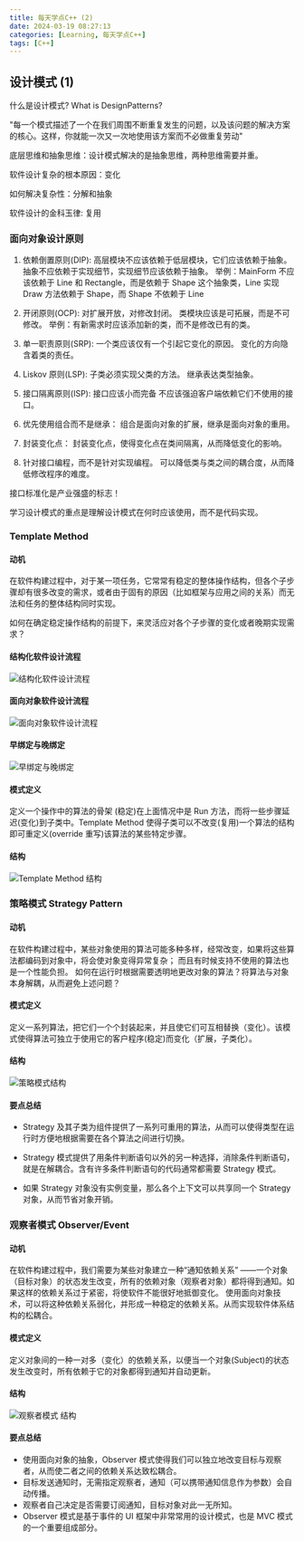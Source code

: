 ```yaml
---
title: 每天学点C++ (2)
date: 2024-03-19 08:27:13
categories: [Learning, 每天学点C++]
tags: [C++]
---
```


## 设计模式 (1)

什么是设计模式? What is DesignPatterns?

"每一个模式描述了一个在我们周围不断重复发生的问题，以及该问题的解决方案的核心。这样，你就能一次又一次地使用该方案而不必做重复劳动"

底层思维和抽象思维：设计模式解决的是抽象思维，两种思维需要并重。

软件设计复杂的根本原因：变化

如何解决复杂性：分解和抽象

软件设计的金科玉律: 复用

### 面向对象设计原则

1. 依赖倒置原则(DIP):
   高层模块不应该依赖于低层模块，它们应该依赖于抽象。
   抽象不应依赖于实现细节，实现细节应该依赖于抽象。
   举例：MainForm 不应该依赖于 Line 和 Rectangle，而是依赖于 Shape 这个抽象类，Line 实现 Draw 方法依赖于 Shape，而 Shape 不依赖于 Line

2. 开闭原则(OCP):
   对扩展开放，对修改封闭。
   类模块应该是可拓展，而是不可修改。
   举例：有新需求时应该添加新的类，而不是修改已有的类。

3. 单一职责原则(SRP):
   一个类应该仅有一个引起它变化的原因。
   变化的方向隐含着类的责任。

4. Liskov 原则(LSP):
   子类必须实现父类的方法。
   继承表达类型抽象。

5. 接口隔离原则(ISP):
   接口应该小而完备
   不应该强迫客户端依赖它们不使用的接口。

6. 优先使用组合而不是继承：
   组合是面向对象的扩展，继承是面向对象的重用。

7. 封装变化点：
   封装变化点，使得变化点在类间隔离，从而降低变化的影响。

8. 针对接口编程，而不是针对实现编程。
   可以降低类与类之间的耦合度，从而降低修改程序的难度。

接口标准化是产业强盛的标志！

学习设计模式的重点是理解设计模式在何时应该使用，而不是代码实现。

### Template Method

#### 动机

在软件构建过程中，对于某一项任务，它常常有稳定的整体操作结构，但各个子步骤却有很多改变的需求，或者由于固有的原因（比如框架与应用之间的关系）而无法和任务的整体结构同时实现。

如何在确定稳定操作结构的前提下，来灵活应对各个子步骤的变化或者晚期实现需求？

#### 结构化软件设计流程

![结构化软件设计流程](/images/每天学点C++/2.png)

#### 面向对象软件设计流程

![面向对象软件设计流程](/images/每天学点C++/3.png)

#### 早绑定与晚绑定

![早绑定与晚绑定](/images/每天学点C++/4.png)

#### 模式定义

定义一个操作中的算法的骨架 (稳定)在上面情况中是 Run 方法，而将一些步骤延迟(变化)到子类中。Template Method 使得子类可以不改变(复用)一个算法的结构即可重定义(override 重写)该算法的某些特定步骤。

#### 结构

![Template Method 结构](/images/每天学点C++/5.png)

### 策略模式 Strategy Pattern

#### 动机

在软件构建过程中，某些对象使用的算法可能多种多样，经常改变，如果将这些算法都编码到对象中，将会使对象变得异常复杂；
而且有时候支持不使用的算法也是一个性能负担。
如何在运行时根据需要透明地更改对象的算法？将算法与对象本身解耦，从而避免上述问题？

#### 模式定义

定义一系列算法，把它们一个个封装起来，并且使它们可互相替换（变化）。该模式使得算法可独立于使用它的客户程序(稳定)而变化（扩展，子类化）。

#### 结构

![策略模式结构](/images/每天学点C++/6.png)

#### 要点总结

- Strategy 及其子类为组件提供了一系列可重用的算法，从而可以使得类型在运行时方便地根据需要在各个算法之间进行切换。

- Strategy 模式提供了用条件判断语句以外的另一种选择，消除条件判断语句，就是在解耦合。含有许多条件判断语句的代码通常都需要 Strategy 模式。

- 如果 Strategy 对象没有实例变量，那么各个上下文可以共享同一个 Strategy 对象，从而节省对象开销。

### 观察者模式 Observer/Event

#### 动机

在软件构建过程中，我们需要为某些对象建立一种“通知依赖关系” ——一个对象（目标对象）的状态发生改变，所有的依赖对象（观察者对象）都将得到通知。如果这样的依赖关系过于紧密，将使软件不能很好地抵御变化。
使用面向对象技术，可以将这种依赖关系弱化，并形成一种稳定的依赖关系。从而实现软件体系结构的松耦合。

#### 模式定义

定义对象间的一种一对多（变化）的依赖关系，以便当一个对象(Subject)的状态发生改变时，所有依赖于它的对象都得到通知并自动更新。

#### 结构

![观察者模式 结构](/images/每天学点C++/7.png)

#### 要点总结

- 使用面向对象的抽象，Observer 模式使得我们可以独立地改变目标与观察者，从而使二者之间的依赖关系达致松耦合。
- 目标发送通知时，无需指定观察者，通知（可以携带通知信息作为参数）会自动传播。
- 观察者自己决定是否需要订阅通知，目标对象对此一无所知。
- Observer 模式是基于事件的 UI 框架中非常常用的设计模式，也是 MVC 模式的一个重要组成部分。
